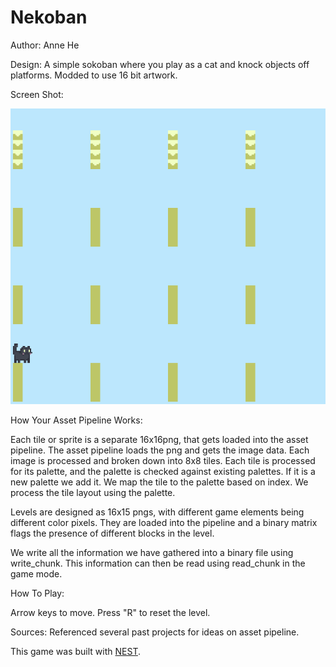 # Nekoban

Author: Anne He

Design: A simple sokoban where you play as a cat and knock objects off platforms. Modded to use 16 bit artwork.

Screen Shot:

![Screen Shot](screenshot.png)

How Your Asset Pipeline Works:

Each tile or sprite is a separate 16x16png, that gets loaded into the asset pipeline. The asset pipeline loads the png and gets the image data.
Each image is processed and broken down into 8x8 tiles. Each tile is processed for its palette, and the palette is checked against existing palettes.
If it is a new palette we add it. We map the tile to the palette based on index. We process the tile layout using the palette. 

Levels are designed as 16x15 pngs, with different game elements being different color pixels. They are loaded into the pipeline and a binary matrix flags the presence of different blocks in the level.

We write all the information we have gathered into a binary file using write_chunk. This information can then be read using read_chunk in the game mode.

How To Play:

Arrow keys to move. Press "R" to reset the level.

Sources: Referenced several past projects for ideas on asset pipeline.

This game was built with [NEST](NEST.md).

